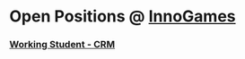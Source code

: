 # Open Positions @ [InnoGames](https://www.innogames.com/career?s=github_jobs_repo)

### [Working Student - CRM](working-student-crm.md)
